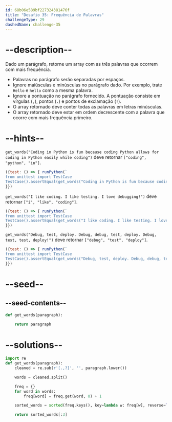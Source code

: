 ```yaml
---
id: 68b06e589bf227324381476f
title: "Desafio 35: Frequência de Palavras"
challengeType: 29
dashedName: challenge-35
---
```


# --description--

Dado um parágrafo, retorne um array com as três palavras que ocorrem com mais frequência.

- Palavras no parágrafo serão separadas por espaços.
- Ignore maiúsculas e minúsculas no parágrafo dado. Por exemplo, trate `Hello` e `hello` como a mesma palavra.
- Ignore a pontuação no parágrafo fornecido. A pontuação consiste em vírgulas (`,`), pontos (`.`) e pontos de exclamação (`!`).
- O array retornado deve conter todas as palavras em letras minúsculas.
- O array retornado deve estar em ordem decrescente com a palavra que ocorre com mais frequência primeiro.

# --hints--

`get_words("Coding in Python is fun because coding Python allows for coding in Python easily while coding")` deve retornar `["coding", "python", "in"]`.

```js
({test: () => { runPython(`
from unittest import TestCase
TestCase().assertEqual(get_words("Coding in Python is fun because coding Python allows for coding in Python easily while coding"), ["coding", "python", "in"])`)
}})
```

`get_words("I like coding. I like testing. I love debugging!")` deve retornar `["i", "like", "coding"]`.

```js
({test: () => { runPython(`
from unittest import TestCase
TestCase().assertEqual(get_words("I like coding. I like testing. I love debugging!"), ["i", "like", "coding"])`)
}})
```

`get_words("Debug, test, deploy. Debug, debug, test, deploy. Debug, test, test, deploy!")` deve retornar `["debug", "test", "deploy"]`.

```js
({test: () => { runPython(`
from unittest import TestCase
TestCase().assertEqual(get_words("Debug, test, deploy. Debug, debug, test, deploy. Debug, test, test, deploy!"), ["debug", "test", "deploy"])`)
}})
```

# --seed--

## --seed-contents--

```py
def get_words(paragraph):

    return paragraph
```

# --solutions--

```py
import re
def get_words(paragraph):
    cleaned = re.sub(r'[.,?]', '', paragraph.lower())

    words = cleaned.split()

    freq = {}
    for word in words:
        freq[word] = freq.get(word, 0) + 1

    sorted_words = sorted(freq.keys(), key=lambda w: freq[w], reverse=True)

    return sorted_words[:3]
```
